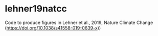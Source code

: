 # lehner19natcc
Code to produce figures in Lehner et al., 2019, Nature Climate Change (https://doi.org/10.1038/s41558-019-0639-x))
